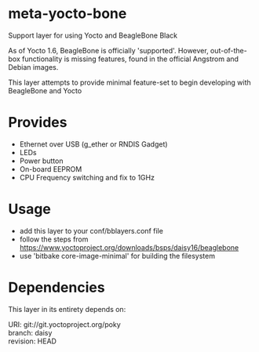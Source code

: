 meta-yocto-bone
===============

Support layer for using Yocto and BeagleBone Black 


As of Yocto 1.6, BeagleBone is officially 'supported'. However, out-of-the-box functionality is missing features, found in the official Angstrom and Debian images.

This layer attempts to provide minimal feature-set to begin developing with BeagleBone and Yocto

Provides
===============
* Ethernet over USB (g_ether or RNDIS Gadget)  
* LEDs  
* Power button  
* On-board EEPROM
* CPU Frequency switching and fix to 1GHz

Usage
===============

* add this layer to your conf/bblayers.conf file
* follow the steps from https://www.yoctoproject.org/downloads/bsps/daisy16/beaglebone
* use 'bitbake core-image-minimal' for building the filesystem

Dependencies
===============

This layer in its entirety depends on:

URI: git://git.yoctoproject.org/poky  
branch: daisy  
revision: HEAD  

